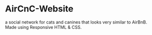 # AirCnC-Website

a social network for cats and canines that looks very similar to AirBnB.
Made using Responsive HTML & CSS.

